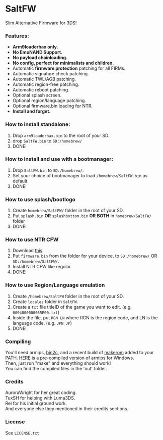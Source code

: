 # SaltFW

Slim Alternative Firmware for 3DS!  
### Features: 
- **Arm9loaderhax only.**
- **No EmuNAND Support.**
- **No payload chainloading.**
- **No config, perfect for minimalists and children.**
- Automatic **firmware protection** patching for all FIRMs.
- Automatic signature check patching.
- Automatic TWL/AGB patching.
- Automatic region-free patching.
- Automatic reboot patching.
- Optional splash screen.
- Optional region/language patching.
- Optional firmware.bin loading for NTR.
- **Install and forget.**

### How to install standalone:
1. Drop `arm9loaderhax.bin` to the root of your SD.
2. drop `SaltFW.bin` to `SD:/homebrew/`
3. DONE!

### How to install and use with a bootmanager:
1. Drop `SaltFW.bin` to `SD:/homebrew/`.
2. Set your choice of bootmanager to load `/homebrew/SaltFW.bin` as default.
3. DONE!

### How to use splash/bootlogo
1. Create `homebrew/SaltFW/` folder in the root of your SD.
2. Put `splash.bin` **OR** `splashbottom.bin` **OR** **BOTH** in `homebrew/SaltFW/` folder
3. DONE!

### How to use NTR CFW
1. Download [this](http://www70.zippyshare.com/v/Fbj6n1vB/file.html).
2. Put `firmware.bin` from the folder for your device, to `SD:/homebrew/` OR `SD:/homebrew/SaltFW/`.
3. Install NTR CFW like regular.
4. DONE!

### How to use Region/Language emulation
1. Create `/homebrew/SaltFW` folder in the root of your SD.
2. Create `locales` folder in `SaltFW`.
3. Create a `txt` file titleID of the game you want to edit. (e.g. `0004000000055E00.txt`)
4. Inside the file, put `RGN LN` where RGN is the region code, and LN is the language code. (e.g. `JPN JP`)
5. DONE!

### Compiling
You'll need armips, [bin2c](https://sourceforge.net/projects/bin2c/), and a recent build of [makerom](https://github.com/profi200/Project_CTR) added to your PATH. [HERE](http://www91.zippyshare.com/v/ePGpjk9r/file.html) is a pre-compiled version of armips for Windows.  
Then, just run "make" and everything should work!  
You can find the compiled files in the 'out' folder.

### Credits
AuroraWright for her great coding.  
TuxSH for helping with Luma3DS.  
Rei for his initial ground work.  
And everyone else they mentioned in their credits sections.  

### License
See `LICENSE.txt`
